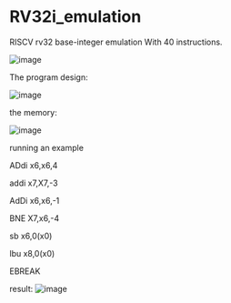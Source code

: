 # RV32i_emulation
RISCV rv32 base-integer emulation 
With 40 instructions.

![image](https://user-images.githubusercontent.com/39961019/146964111-f6b25b9c-53be-4874-80c8-1a6d4a6496d6.png)

The program design:

![image](https://user-images.githubusercontent.com/39961019/147882584-6ab3cbc9-703b-4980-90f0-7643807218ab.png)

the memory:

![image](https://user-images.githubusercontent.com/39961019/147882595-965fcd74-2574-471b-aab3-29fe9d37bf85.png)


running an example 

ADdi x6,x6,4

addi x7,X7,-3

AdDi x6,x6,-1

BNE X7,x6,-4

sb x6,0(x0)

lbu x8,0(x0)

EBREAK

result: 
![image](https://user-images.githubusercontent.com/39961019/147866464-310702aa-3a59-4965-a923-f9793bc999af.png)
